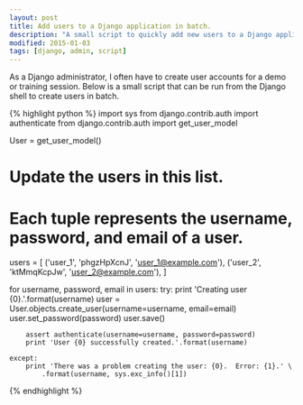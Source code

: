 ```yaml
---
layout: post
title: Add users to a Django application in batch.
description: "A small script to quickly add new users to a Django application."
modified: 2015-01-03
tags: [django, admin, script]
---
```


As a Django administrator, I often have to create user accounts for a demo or training session.  Below
is a small script that can be run from the Django shell to create users in batch.

{% highlight python %}
import sys
from django.contrib.auth import authenticate
from django.contrib.auth import get_user_model

User = get_user_model()

#  Update the users in this list.
#  Each tuple represents the username, password, and email of a user.
users = [
    ('user_1', 'phgzHpXcnJ', 'user_1@example.com'),
    ('user_2', 'ktMmqKcpJw', 'user_2@example.com'),
]

for username, password, email in users:
    try:
        print 'Creating user {0}.'.format(username)
        user = User.objects.create_user(username=username, email=email)
        user.set_password(password)
        user.save()

        assert authenticate(username=username, password=password)
        print 'User {0} successfully created.'.format(username)

    except:
        print 'There was a problem creating the user: {0}.  Error: {1}.' \
            .format(username, sys.exc_info()[1])
{% endhighlight %}